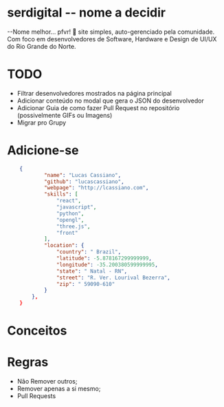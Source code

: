 # serdigital -- nome a decidir
--Nome melhor... pfvr! 🚨
site simples, auto-gerenciado pela comunidade. Com foco em desenvolvedores de Software, Hardware e Design de UI/UX do Rio Grande do Norte.

# TODO
- Filtrar desenvolvedores mostrados na página principal
- Adicionar conteúdo no modal que gera o JSON do desenvolvedor
- Adicionar Guia de como fazer Pull Request no repositório (possivelmente GIFs ou Imagens)
- Migrar pro Grupy

# Adicione-se
```json
    {
            "name": "Lucas Cassiano",
            "github": "lucascassiano",
            "webpage": "http://lcassiano.com",
            "skills": [
                "react",
                "javascript",
                "python",
                "opengl",
                "three.js",
                "front"
            ],
            "location": {
                "country": " Brazil",
                "latitude": -5.878167299999999,
                "longitude": -35.200380599999995,
                "state": " Natal - RN",
                "street": "R. Ver. Lourival Bezerra",
                "zip": " 59090-610"
            }
        },
    }
```
# Conceitos

# Regras
* Não Remover outros;
* Remover apenas a si mesmo;
* Pull Requests
